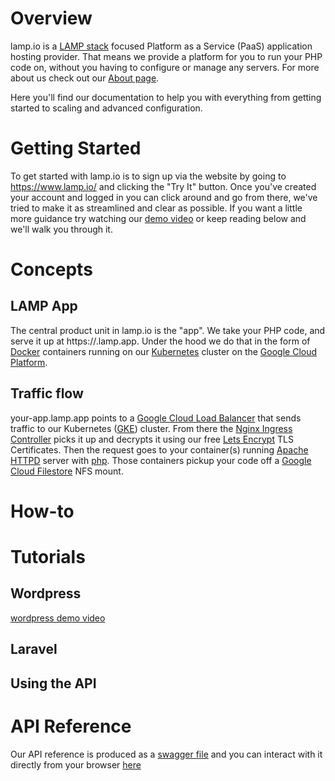 # Overview

lamp.io is a [LAMP stack](https://en.wikipedia.org/wiki/LAMP_(software_bundle)) focused Platform as a Service (PaaS) application hosting
provider. That means we provide a platform for you to run your PHP code on, without you having to configure or manage any servers. For
more about us check out our [About page](https://www.lamp.io/about).

Here you'll find our documentation to help you with everything from getting started to scaling and advanced configuration.

# Getting Started

To get started with lamp.io is to sign up via the website by going to https://www.lamp.io/ and clicking the "Try It" button.  Once
you've created your account and logged in you can click around and go from there, we've tried to make it as streamlined and clear as
possible. If you want a little more guidance try watching our [demo video](https://www.youtube.com/watch?v=DY-oH7gQ2gQ)
or keep reading below and we'll walk you through it.

# Concepts

## LAMP App
The central product unit in lamp.io is the "app". We take your PHP code, and serve it up at https://<random-name>.lamp.app. 
Under the hood we do that in the form of [Docker](https://www.docker.com/resources/what-container) containers running on our 
[Kubernetes](https://kubernetes.io/) cluster on the [Google Cloud Platform](https://cloud.google.com/).

## Traffic flow
your-app.lamp.app points to a [Google Cloud Load Balancer](https://cloud.google.com/load-balancing/) that sends traffic to our
Kubernetes ([GKE](https://cloud.google.com/kubernetes-engine/)) cluster. 
From there the [Nginx Ingress Controller](https://github.com/kubernetes/ingress-nginx) picks it up and decrypts it using our free 
[Lets Encrypt](https://letsencrypt.org/) TLS Certificates. Then the request goes to your container(s) running
[Apache HTTPD](https://httpd.apache.org/) server with [php](https://hub.docker.com/_/php/). 
Those containers pickup your code off a [Google Cloud Filestore](https://cloud.google.com/filestore/) NFS mount.

# How-to

# Tutorials
## Wordpress
[wordpress demo video](https://www.youtube.com/watch?v=8j2Ev1hX4ys)

## Laravel

## Using the API

# API Reference
Our API reference is produced as a [swagger file](https://api.lamp.io/static/swagger.json) and you can interact with it directly from
your browser [here](https://www.lamp.io/api)
